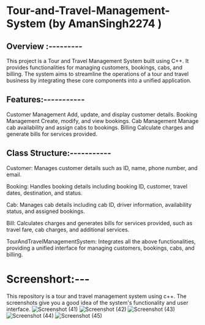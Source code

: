 # Tour-and-Travel-Management-System (by AmanSingh2274 )

## Overview :---------

This project is a Tour and Travel Management System built using C++. It provides functionalities for managing customers, bookings, cabs, and billing. The system aims to streamline the operations of a tour and travel business by integrating these core components into a unified application.

## Features:-----------
Customer Management
Add, update, and display customer details.
Booking Management
Create, modify, and view bookings.
Cab Management
Manage cab availability and assign cabs to bookings.
Billing
Calculate charges and generate bills for services provided.


## Class Structure:-----------
Customer: Manages customer details such as ID, name, phone number, and email.

Booking: Handles booking details including booking ID, customer, travel dates, destination, and status.

Cab: Manages cab details including cab ID, driver information, availability status, and assigned bookings.

Bill: Calculates charges and generates bills for services provided, such as travel fare, cab charges, and additional services.

TourAndTravelManagementSystem: Integrates all the above functionalities, providing a unified interface for managing customers, bookings, cabs, and billing.



# Screenshort:---
This repository is a tour and travel management system using c++. The screenshots give you a good idea of the system's functionality and user interface.
![Screenshot (41)](https://github.com/AmanSingh2274/Tour-and-Travel-Management-System/assets/148249849/538916ae-e203-44bc-9656-3f1c61ab5423)
![Screenshot (42)](https://github.com/AmanSingh2274/Tour-and-Travel-Management-System/assets/148249849/43ce5b86-2166-48af-8989-ed85ee2b8f39)
![Screenshot (43)](https://github.com/AmanSingh2274/Tour-and-Travel-Management-System/assets/148249849/06065925-71f4-421e-a7ac-7ce37dbb51eb)
![Screenshot (44)](https://github.com/AmanSingh2274/Tour-and-Travel-Management-System/assets/148249849/212d1591-ee57-44e0-b07a-be8aafd58de0)
![Screenshot (45)](https://github.com/AmanSingh2274/Tour-and-Travel-Management-System/assets/148249849/e163e098-305c-47e6-9cef-a1d592481395)

